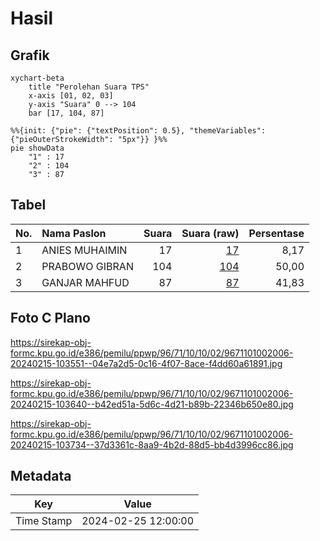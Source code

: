 # Hasil

## Grafik

```mermaid
xychart-beta
    title "Perolehan Suara TPS"
    x-axis [01, 02, 03]
    y-axis "Suara" 0 --> 104
    bar [17, 104, 87]
```

```mermaid
%%{init: {"pie": {"textPosition": 0.5}, "themeVariables": {"pieOuterStrokeWidth": "5px"}} }%%
pie showData
    "1" : 17
    "2" : 104
    "3" : 87
```

## Tabel

| No. | Nama Paslon    | Suara | Suara (raw) | Persentase |
|:--- |:-------------- | -----:| -----------:| ----------:|
| 1   | ANIES MUHAIMIN | 17    | [17][p-1]   | 8,17       |
| 2   | PRABOWO GIBRAN | 104   | [104][p-2]  | 50,00      |
| 3   | GANJAR MAHFUD  | 87    | [87][p-3]   | 41,83      |


[p-1]: https://github.com/gigit-pemilu/pemilu-2024-96-papua-barat-daya/blob/main/pilpres/hitung-suara/sub/96-papua-barat-daya/sub/71-kota-sorong/sub/10-maladum-mes/sub/1002-tampa-garam/sub/006-tps/sub/paslon-1.txt
[p-2]: https://github.com/gigit-pemilu/pemilu-2024-96-papua-barat-daya/blob/main/pilpres/hitung-suara/sub/96-papua-barat-daya/sub/71-kota-sorong/sub/10-maladum-mes/sub/1002-tampa-garam/sub/006-tps/sub/paslon-2.txt
[p-3]: https://github.com/gigit-pemilu/pemilu-2024-96-papua-barat-daya/blob/main/pilpres/hitung-suara/sub/96-papua-barat-daya/sub/71-kota-sorong/sub/10-maladum-mes/sub/1002-tampa-garam/sub/006-tps/sub/paslon-3.txt

## Foto C Plano

https://sirekap-obj-formc.kpu.go.id/e386/pemilu/ppwp/96/71/10/10/02/9671101002006-20240215-103551--04e7a2d5-0c16-4f07-8ace-f4dd60a61891.jpg

https://sirekap-obj-formc.kpu.go.id/e386/pemilu/ppwp/96/71/10/10/02/9671101002006-20240215-103640--b42ed51a-5d6c-4d21-b89b-22346b650e80.jpg

https://sirekap-obj-formc.kpu.go.id/e386/pemilu/ppwp/96/71/10/10/02/9671101002006-20240215-103734--37d3361c-8aa9-4b2d-88d5-bb4d3996cc86.jpg


## Metadata

| Key        | Value               |
| ---------- | ------------------- |
| Time Stamp | 2024-02-25 12:00:00 |



